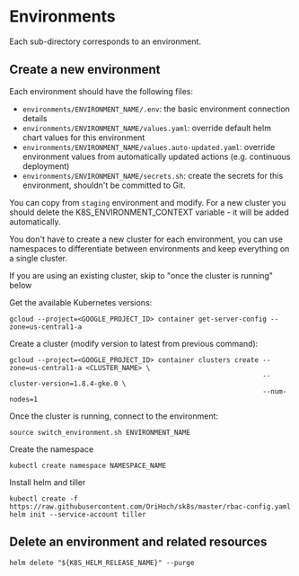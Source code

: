 # Environments

Each sub-directory corresponds to an environment.


## Create a new environment

Each environment should have the following files:

- `environments/ENVIRONMENT_NAME/.env`: the basic environment connection details
- `environments/ENVIRONMENT_NAME/values.yaml`: override default helm chart values for this environment
- `environments/ENVIRONMENT_NAME/values.auto-updated.yaml`: override environment values from automatically updated actions (e.g. continuous deployment)
- `environments/ENVIRONMENT_NAME/secrets.sh`: create the secrets for this environment, shouldn't be committed to Git.

You can copy from `staging` environment and modify. For a new cluster you should delete the K8S_ENVIRONMENT_CONTEXT variable - it will be added automatically.

You don't have to create a new cluster for each environment, you can use namespaces to differentiate between environments and keep everything on a single cluster.

If you are using an existing cluster, skip to "once the cluster is running" below

Get the available Kubernetes versions:

```
gcloud --project=<GOOGLE_PROJECT_ID> container get-server-config --zone=us-central1-a
```

Create a cluster (modify version to latest from previous command):

```
gcloud --project=<GOOGLE_PROJECT_ID> container clusters create --zone=us-central1-a <CLUSTER_NAME> \
                                                               --cluster-version=1.8.4-gke.0 \
                                                               --num-nodes=1
```

Once the cluster is running, connect to the environment:

```
source switch_environment.sh ENVIRONMENT_NAME
```

Create the namespace

```
kubectl create namespace NAMESPACE_NAME
```

Install helm and tiller

```
kubectl create -f https://raw.githubusercontent.com/OriHoch/sk8s/master/rbac-config.yaml
helm init --service-account tiller
```


## Delete an environment and related resources

```
helm delete "${K8S_HELM_RELEASE_NAME}" --purge
```
